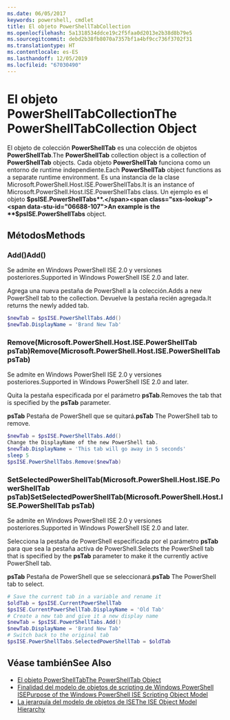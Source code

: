 ```yaml
---
ms.date: 06/05/2017
keywords: powershell, cmdlet
title: El objeto PowerShellTabCollection
ms.openlocfilehash: 5a1318534ddce19c2f5faa0d2013e2b38d8b79e5
ms.sourcegitcommit: debd2b38fb8070a7357bf1a4bf9cc736f3702f31
ms.translationtype: HT
ms.contentlocale: es-ES
ms.lasthandoff: 12/05/2019
ms.locfileid: "67030490"
---
```

# <a name="the-powershelltabcollection-object"></a><span data-ttu-id="06688-103">El objeto PowerShellTabCollection</span><span class="sxs-lookup"><span data-stu-id="06688-103">The PowerShellTabCollection Object</span></span>

<span data-ttu-id="06688-104">El objeto de colección **PowerShellTab** es una colección de objetos **PowerShellTab**.</span><span class="sxs-lookup"><span data-stu-id="06688-104">The **PowerShellTab** collection object is a collection of **PowerShellTab** objects.</span></span> <span data-ttu-id="06688-105">Cada objeto **PowerShellTab** funciona como un entorno de runtime independiente.</span><span class="sxs-lookup"><span data-stu-id="06688-105">Each **PowerShellTab** object functions as a separate runtime environment.</span></span> <span data-ttu-id="06688-106">Es una instancia de la clase Microsoft.PowerShell.Host.ISE.PowerShellTabs.</span><span class="sxs-lookup"><span data-stu-id="06688-106">It is an instance of Microsoft.PowerShell.Host.ISE.PowerShellTabs class.</span></span> <span data-ttu-id="06688-107">Un ejemplo es el objeto **$psISE.PowerShellTabs**.</span><span class="sxs-lookup"><span data-stu-id="06688-107">An example is the **$psISE.PowerShellTabs** object.</span></span>

## <a name="methods"></a><span data-ttu-id="06688-108">Métodos</span><span class="sxs-lookup"><span data-stu-id="06688-108">Methods</span></span>

### <a name="add"></a><span data-ttu-id="06688-109">Add\(\)</span><span class="sxs-lookup"><span data-stu-id="06688-109">Add\(\)</span></span>

<span data-ttu-id="06688-110">Se admite en Windows PowerShell ISE 2.0 y versiones posteriores.</span><span class="sxs-lookup"><span data-stu-id="06688-110">Supported in Windows PowerShell ISE 2.0 and later.</span></span>

<span data-ttu-id="06688-111">Agrega una nueva pestaña de PowerShell a la colección.</span><span class="sxs-lookup"><span data-stu-id="06688-111">Adds a new PowerShell tab to the collection.</span></span> <span data-ttu-id="06688-112">Devuelve la pestaña recién agregada.</span><span class="sxs-lookup"><span data-stu-id="06688-112">It returns the newly added tab.</span></span>

```powershell
$newTab = $psISE.PowerShellTabs.Add()
$newTab.DisplayName = 'Brand New Tab'
```

### <a name="removemicrosoftpowershellhostisepowershelltab-pstab"></a><span data-ttu-id="06688-113">Remove\(Microsoft.PowerShell.Host.ISE.PowerShellTab psTab\)</span><span class="sxs-lookup"><span data-stu-id="06688-113">Remove\(Microsoft.PowerShell.Host.ISE.PowerShellTab psTab\)</span></span>

<span data-ttu-id="06688-114">Se admite en Windows PowerShell ISE 2.0 y versiones posteriores.</span><span class="sxs-lookup"><span data-stu-id="06688-114">Supported in Windows PowerShell ISE 2.0 and later.</span></span>

<span data-ttu-id="06688-115">Quita la pestaña especificada por el parámetro **psTab**.</span><span class="sxs-lookup"><span data-stu-id="06688-115">Removes the tab that is specified by the **psTab** parameter.</span></span>

<span data-ttu-id="06688-116">**psTab** Pestaña de PowerShell que se quitará.</span><span class="sxs-lookup"><span data-stu-id="06688-116">**psTab** The PowerShell tab to remove.</span></span>

```powershell
$newTab = $psISE.PowerShellTabs.Add()
Change the DisplayName of the new PowerShell tab.
$newTab.DisplayName = 'This tab will go away in 5 seconds'
sleep 5
$psISE.PowerShellTabs.Remove($newTab)
```

### <a name="setselectedpowershelltabmicrosoftpowershellhostisepowershelltab-pstab"></a><span data-ttu-id="06688-117">SetSelectedPowerShellTab\(Microsoft.PowerShell.Host.ISE.PowerShellTab psTab\)</span><span class="sxs-lookup"><span data-stu-id="06688-117">SetSelectedPowerShellTab\(Microsoft.PowerShell.Host.ISE.PowerShellTab psTab\)</span></span>

<span data-ttu-id="06688-118">Se admite en Windows PowerShell ISE 2.0 y versiones posteriores.</span><span class="sxs-lookup"><span data-stu-id="06688-118">Supported in Windows PowerShell ISE 2.0 and later.</span></span>

<span data-ttu-id="06688-119">Selecciona la pestaña de PowerShell especificada por el parámetro **psTab** para que sea la pestaña activa de PowerShell.</span><span class="sxs-lookup"><span data-stu-id="06688-119">Selects the PowerShell tab that is specified by the **psTab** parameter to make it the currently active PowerShell tab.</span></span>

<span data-ttu-id="06688-120">**psTab** Pestaña de PowerShell que se seleccionará.</span><span class="sxs-lookup"><span data-stu-id="06688-120">**psTab** The PowerShell tab to select.</span></span>

```powershell
# Save the current tab in a variable and rename it
$oldTab = $psISE.CurrentPowerShellTab
$psISE.CurrentPowerShellTab.DisplayName = 'Old Tab'
# Create a new tab and give it a new display name
$newTab = $psISE.PowerShellTabs.Add()
$newTab.DisplayName = 'Brand New Tab'
# Switch back to the original tab
$psISE.PowerShellTabs.SelectedPowerShellTab = $oldTab
```

## <a name="see-also"></a><span data-ttu-id="06688-121">Véase también</span><span class="sxs-lookup"><span data-stu-id="06688-121">See Also</span></span>

- [<span data-ttu-id="06688-122">El objeto PowerShellTab</span><span class="sxs-lookup"><span data-stu-id="06688-122">The PowerShellTab Object</span></span>](The-PowerShellTab-Object.md)
- [<span data-ttu-id="06688-123">Finalidad del modelo de objetos de scripting de Windows PowerShell ISE</span><span class="sxs-lookup"><span data-stu-id="06688-123">Purpose of the Windows PowerShell ISE Scripting Object Model</span></span>](Purpose-of-the-Windows-PowerShell-ISE-Scripting-Object-Model.md)
- [<span data-ttu-id="06688-124">La jerarquía del modelo de objetos de ISE</span><span class="sxs-lookup"><span data-stu-id="06688-124">The ISE Object Model Hierarchy</span></span>](The-ISE-Object-Model-Hierarchy.md)
